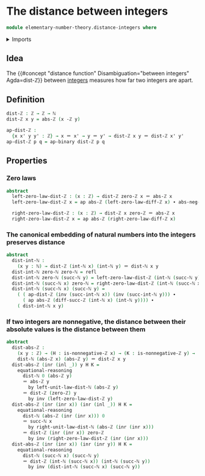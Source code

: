 # The distance between integers

```agda
module elementary-number-theory.distance-integers where
```

<details><summary>Imports</summary>

```agda
open import elementary-number-theory.absolute-value-integers
open import elementary-number-theory.difference-integers
open import elementary-number-theory.distance-natural-numbers
open import elementary-number-theory.integers
open import elementary-number-theory.natural-numbers
open import elementary-number-theory.nonnegative-integers
open import elementary-number-theory.positive-and-negative-integers
open import elementary-number-theory.positive-integers

open import foundation.action-on-identifications-binary-functions
open import foundation.action-on-identifications-functions
open import foundation.coproduct-types
open import foundation.identity-types
```

</details>

## Idea

The
{{#concept "distance function" Disambiguation="between integers" Agda=dist-ℤ}}
between [integers](elementary-number-theory.integers.md) measures how far two
integers are apart.

## Definition

```agda
dist-ℤ : ℤ → ℤ → ℕ
dist-ℤ x y = abs-ℤ (x -ℤ y)

ap-dist-ℤ :
  {x x' y y' : ℤ} → x ＝ x' → y ＝ y' → dist-ℤ x y ＝ dist-ℤ x' y'
ap-dist-ℤ p q = ap-binary dist-ℤ p q
```

## Properties

### Zero laws

```agda
abstract
  left-zero-law-dist-ℤ : (x : ℤ) → dist-ℤ zero-ℤ x ＝ abs-ℤ x
  left-zero-law-dist-ℤ x = ap abs-ℤ (left-zero-law-diff-ℤ x) ∙ abs-neg-ℤ x

  right-zero-law-dist-ℤ : (x : ℤ) → dist-ℤ x zero-ℤ ＝ abs-ℤ x
  right-zero-law-dist-ℤ x = ap abs-ℤ (right-zero-law-diff-ℤ x)
```

### The canonical embedding of natural numbers into the integers preserves distance

```agda
abstract
  dist-int-ℕ :
    (x y : ℕ) → dist-ℤ (int-ℕ x) (int-ℕ y) ＝ dist-ℕ x y
  dist-int-ℕ zero-ℕ zero-ℕ = refl
  dist-int-ℕ zero-ℕ (succ-ℕ y) = left-zero-law-dist-ℤ (int-ℕ (succ-ℕ y))
  dist-int-ℕ (succ-ℕ x) zero-ℕ = right-zero-law-dist-ℤ (int-ℕ (succ-ℕ x))
  dist-int-ℕ (succ-ℕ x) (succ-ℕ y) =
    ( ( ap-dist-ℤ (inv (succ-int-ℕ x)) (inv (succ-int-ℕ y))) ∙
      ( ap abs-ℤ (diff-succ-ℤ (int-ℕ x) (int-ℕ y)))) ∙
    ( dist-int-ℕ x y)
```

### If two integers are nonnegative, the distance between their absolute values is the distance between them

```agda
abstract
  dist-abs-ℤ :
    (x y : ℤ) → (H : is-nonnegative-ℤ x) → (K : is-nonnegative-ℤ y) →
    dist-ℕ (abs-ℤ x) (abs-ℤ y) ＝ dist-ℤ x y
  dist-abs-ℤ (inr (inl _)) y H K =
    equational-reasoning
      dist-ℕ 0 (abs-ℤ y)
      ＝ abs-ℤ y
        by left-unit-law-dist-ℕ (abs-ℤ y)
      ＝ dist-ℤ (zero-ℤ) y
        by inv (left-zero-law-dist-ℤ y)
  dist-abs-ℤ (inr (inr x)) (inr (inl _)) H K =
    equational-reasoning
      dist-ℕ (abs-ℤ (inr (inr x))) 0
      ＝ succ-ℕ x
        by right-unit-law-dist-ℕ (abs-ℤ (inr (inr x)))
      ＝ dist-ℤ (inr (inr x)) zero-ℤ
        by inv (right-zero-law-dist-ℤ (inr (inr x)))
  dist-abs-ℤ (inr (inr x)) (inr (inr y)) H K =
    equational-reasoning
      dist-ℕ (succ-ℕ x) (succ-ℕ y)
      ＝ dist-ℤ (int-ℕ (succ-ℕ x)) (int-ℕ (succ-ℕ y))
        by inv (dist-int-ℕ (succ-ℕ x) (succ-ℕ y))
```
